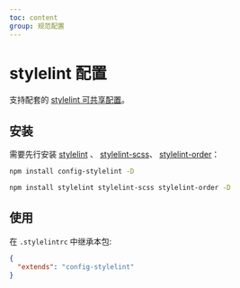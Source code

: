 ```yaml
---
toc: content
group: 规范配置
---
```


# stylelint 配置

支持配套的 [stylelint 可共享配置](https://stylelint.io/user-guide/configure)。

## 安装

需要先行安装 [stylelint](https://www.npmjs.com/package/stylelint) 、 [stylelint-scss](https://www.npmjs.com/package/stylelint-scss)、 [stylelint-order](https://www.npmjs.com/package/stylelint-order)：

```bash
npm install config-stylelint -D
```

```bash
npm install stylelint stylelint-scss stylelint-order -D
```

## 使用

在 `.stylelintrc` 中继承本包:

```json
{
  "extends": "config-stylelint"
}
```

